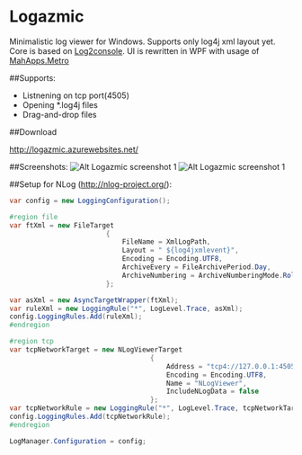 Logazmic
========

Minimalistic log viewer for Windows. Supports only log4j xml layout yet. Core is based on [Log2console](https://log2console.codeplex.com/). UI is rewritten in WPF with usage of [MahApps.Metro](https://github.com/MahApps/MahApps.Metro)

##Supports:
* Listnening on tcp port(4505)
* Opening *.log4j files 
* Drag-and-drop files

##Download 

http://logazmic.azurewebsites.net/

##Screenshots:
![Alt Logazmic screenshot 1](https://raw.githubusercontent.com/ihtfw/Logazmic/master/docs/screenshot1.png) ![Alt Logazmic screenshot 1](https://raw.githubusercontent.com/ihtfw/Logazmic/master/docs/screenshot2.png)



##Setup for NLog (http://nlog-project.org/):
```csharp
var config = new LoggingConfiguration(); 

#region file
var ftXml = new FileTarget
                        {
                            FileName = XmlLogPath,
                            Layout = " ${log4jxmlevent}",
                            Encoding = Encoding.UTF8,
                            ArchiveEvery = FileArchivePeriod.Day,
                            ArchiveNumbering = ArchiveNumberingMode.Rolling
                        };

var asXml = new AsyncTargetWrapper(ftXml);
var ruleXml = new LoggingRule("*", LogLevel.Trace, asXml);
config.LoggingRules.Add(ruleXml);
#endregion

#region tcp
var tcpNetworkTarget = new NLogViewerTarget
                                   {
                                       Address = "tcp4://127.0.0.1:4505",
                                       Encoding = Encoding.UTF8,
                                       Name = "NLogViewer",
                                       IncludeNLogData = false
                                   };
var tcpNetworkRule = new LoggingRule("*", LogLevel.Trace, tcpNetworkTarget);
config.LoggingRules.Add(tcpNetworkRule);
#endregion

LogManager.Configuration = config;
```
